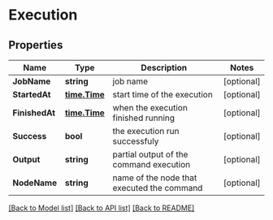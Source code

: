 # Execution

## Properties

Name | Type | Description | Notes
------------ | ------------- | ------------- | -------------
**JobName** | **string** | job name | [optional] 
**StartedAt** | [**time.Time**](time.Time.md) | start time of the execution | [optional] 
**FinishedAt** | [**time.Time**](time.Time.md) | when the execution finished running | [optional] 
**Success** | **bool** | the execution run successfuly | [optional] 
**Output** | **string** | partial output of the command execution | [optional] 
**NodeName** | **string** | name of the node that executed the command | [optional] 

[[Back to Model list]](../README.md#documentation-for-models) [[Back to API list]](../README.md#documentation-for-api-endpoints) [[Back to README]](../README.md)


